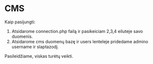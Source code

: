 # CMS

Kaip pasijungti:

1. Atsidarome connection.php failą ir pasikeiciam 2,3,4 eiluteje savo duomenis.
2. Atsidarome cms duomenų bazę ir users lenteleje pridedame admino username ir slaptazodį.

Pasileidžiame, viskas turėtų veikti.
